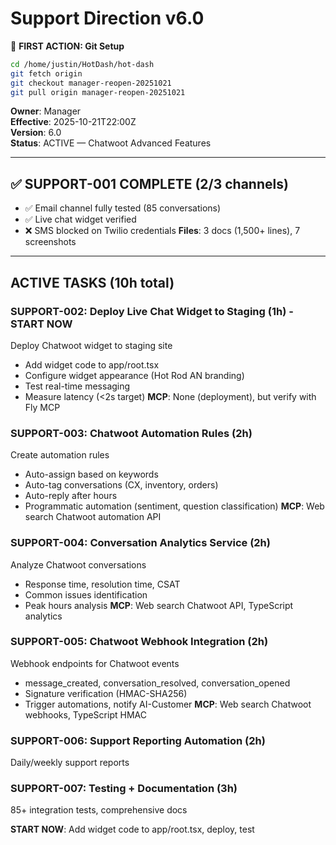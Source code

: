 # Support Direction v6.0

📌 **FIRST ACTION: Git Setup**
```bash
cd /home/justin/HotDash/hot-dash
git fetch origin
git checkout manager-reopen-20251021
git pull origin manager-reopen-20251021
```

**Owner**: Manager  
**Effective**: 2025-10-21T22:00Z  
**Version**: 6.0  
**Status**: ACTIVE — Chatwoot Advanced Features

---

## ✅ SUPPORT-001 COMPLETE (2/3 channels)
- ✅ Email channel fully tested (85 conversations)
- ✅ Live chat widget verified
- ❌ SMS blocked on Twilio credentials
**Files**: 3 docs (1,500+ lines), 7 screenshots

---

## ACTIVE TASKS (10h total)

### SUPPORT-002: Deploy Live Chat Widget to Staging (1h) - START NOW
Deploy Chatwoot widget to staging site
- Add widget code to app/root.tsx
- Configure widget appearance (Hot Rod AN branding)
- Test real-time messaging
- Measure latency (<2s target)
**MCP**: None (deployment), but verify with Fly MCP

### SUPPORT-003: Chatwoot Automation Rules (2h)
Create automation rules
- Auto-assign based on keywords
- Auto-tag conversations (CX, inventory, orders)
- Auto-reply after hours
- Programmatic automation (sentiment, question classification)
**MCP**: Web search Chatwoot automation API

### SUPPORT-004: Conversation Analytics Service (2h)
Analyze Chatwoot conversations
- Response time, resolution time, CSAT
- Common issues identification
- Peak hours analysis
**MCP**: Web search Chatwoot API, TypeScript analytics

### SUPPORT-005: Chatwoot Webhook Integration (2h)
Webhook endpoints for Chatwoot events
- message_created, conversation_resolved, conversation_opened
- Signature verification (HMAC-SHA256)
- Trigger automations, notify AI-Customer
**MCP**: Web search Chatwoot webhooks, TypeScript HMAC

### SUPPORT-006: Support Reporting Automation (2h)
Daily/weekly support reports

### SUPPORT-007: Testing + Documentation (3h)
85+ integration tests, comprehensive docs

**START NOW**: Add widget code to app/root.tsx, deploy, test
